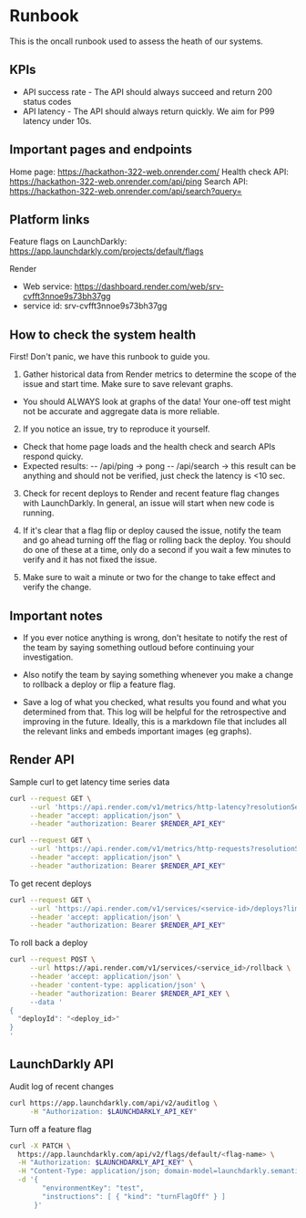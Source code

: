 # Runbook

This is the oncall runbook used to assess the heath of our systems.

## KPIs

- API success rate - The API should always succeed and return 200 status codes
- API latency - The API should always return quickly. We aim for P99 latency under 10s.

## Important pages and endpoints

Home page: https://hackathon-322-web.onrender.com/
Health check API: https://hackathon-322-web.onrender.com/api/ping
Search API: https://hackathon-322-web.onrender.com/api/search?query=<samplequery>

## Platform links

Feature flags on LaunchDarkly: https://app.launchdarkly.com/projects/default/flags

Render 
- Web service: https://dashboard.render.com/web/srv-cvfft3nnoe9s73bh37gg
- service id: srv-cvfft3nnoe9s73bh37gg

## How to check the system health

First! Don't panic, we have this runbook to guide you.

1. Gather historical data from Render metrics to determine the scope of the issue and start time. Make sure to save relevant graphs. 
- You should ALWAYS look at graphs of the data! Your one-off test might not be accurate and aggregate data is more reliable.

2. If you notice an issue, try to reproduce it yourself. 
- Check that home page loads and the health check and search APIs respond quicky. 
- Expected results:
 -- /api/ping -> pong
 -- /api/search -> this result can be anything and should not be verified, just check the latency is <10 sec.

3. Check for recent deploys to Render and recent feature flag changes with LaunchDarkly. In general, an issue will start when new code is running. 

4. If it's clear that a flag flip or deploy caused the issue, notify the team and go ahead turning off the flag or rolling back the deploy. You should do one of these at a time, only do a second if you wait a few minutes to verify and it has not fixed the issue.

5. Make sure to wait a minute or two for the change to take effect and verify the change.


## Important notes

- If you ever notice anything is wrong, don't hesitate to notify the rest of the team by saying something outloud before continuing your investigation.

- Also notify the team by saying something whenever you make a change to rollback a deploy or flip a feature flag.

- Save a log of what you checked, what results you found and what you determined from that. This log will be helpful for the retrospective and improving in the future. Ideally, this is a markdown file that includes all the relevant links and embeds important images (eg graphs).

## Render API

Sample curl to get latency time series data
```bash
curl --request GET \
     --url 'https://api.render.com/v1/metrics/http-latency?resolutionSeconds=30&path=<api_path>&resource=<service-id>&quantile=0.99' \
     --header "accept: application/json" \
     --header "authorization: Bearer $RENDER_API_KEY"
```

```bash
curl --request GET \
     --url 'https://api.render.com/v1/metrics/http-requests?resolutionSeconds=30&aggregateBy=statusCode&path=<api_path>&resource=<service-id>' \
     --header "accept: application/json" \
     --header "authorization: Bearer $RENDER_API_KEY"
```

To get recent deploys
```bash
curl --request GET \
     --url 'https://api.render.com/v1/services/<service-id>/deploys?limit=20' \
     --header 'accept: application/json' \
     --header "authorization: Bearer $RENDER_API_KEY"
```

To roll back a deploy

```bash
curl --request POST \
     --url https://api.render.com/v1/services/<service_id>/rollback \
     --header 'accept: application/json' \
     --header 'content-type: application/json' \
     --header "authorization: Bearer $RENDER_API_KEY \
     --data '
{
  "deployId": "<deploy_id>"
}
'
```

## LaunchDarkly API

Audit log of recent changes
```bash
curl https://app.launchdarkly.com/api/v2/auditlog \
     -H "Authorization: $LAUNCHDARKLY_API_KEY"
```

Turn off a feature flag
```bash
curl -X PATCH \
  https://app.launchdarkly.com/api/v2/flags/default/<flag-name> \
  -H "Authorization: $LAUNCHDARKLY_API_KEY" \
  -H "Content-Type: application/json; domain-model=launchdarkly.semanticpatch" \
  -d '{
        "environmentKey": "test",
        "instructions": [ { "kind": "turnFlagOff" } ]
      }'
```